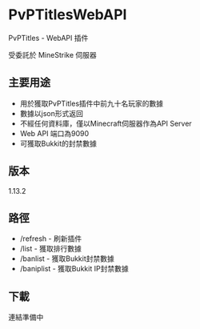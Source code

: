 # PvPTitlesWebAPI

PvPTitles - WebAPI 插件

受委託於 MineStrike 伺服器

## 主要用途

- 用於獲取PvPTitles插件中前九十名玩家的數據
- 數據以json形式返回
- 不經任何資料庫，僅以Minecraft伺服器作為API Server
- Web API 端口為9090
- 可獲取Bukkit的封禁數據

## 版本
1.13.2

## 路徑
- /refresh - 刷新插件
- /list - 獲取排行數據
- /banlist - 獲取Bukkit封禁數據
- /baniplist - 獲取Bukkit IP封禁數據

## 下載
連結準備中
